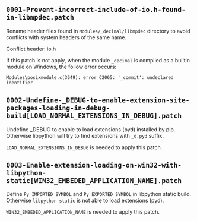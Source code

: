 ## `0001-Prevent-incorrect-include-of-io.h-found-in-libmpdec.patch`

Rename header files found in `Modules/_decimal/libmpdec` directory to avoid conflicts with system headers of the same name.

Conflict header: io.h

If this patch is not apply, when the module `_decimal` is compiled as a builtin module on Windows, the follow error occurs:

```
Modules\posixmodule.c(3649): error C2065: '_commit': undeclared identifier
```

## `0002-Undefine-_DEBUG-to-enable-extension-site-packages-loading-in-debug-build[LOAD_NORMAL_EXTENSIONS_IN_DEBUG].patch`

Undefine _DEBUG to enable to load extensions (pyd) installed by pip. Otherwise libpython will try to find extensions with `_d.pyd` suffix.

`LOAD_NORMAL_EXTENSIONS_IN_DEBUG` is needed to apply this patch.

## `0003-Enable-extension-loading-on-win32-with-libpython-static[WIN32_EMBEDED_APPLICATION_NAME].patch`

Define `Py_IMPORTED_SYMBOL` and `Py_EXPORTED_SYMBOL` in libpython static build. Otherwise `libpython-static` is not able to load extensions (pyd).

`WIN32_EMBEDED_APPLICATION_NAME` is needed to apply this patch.
